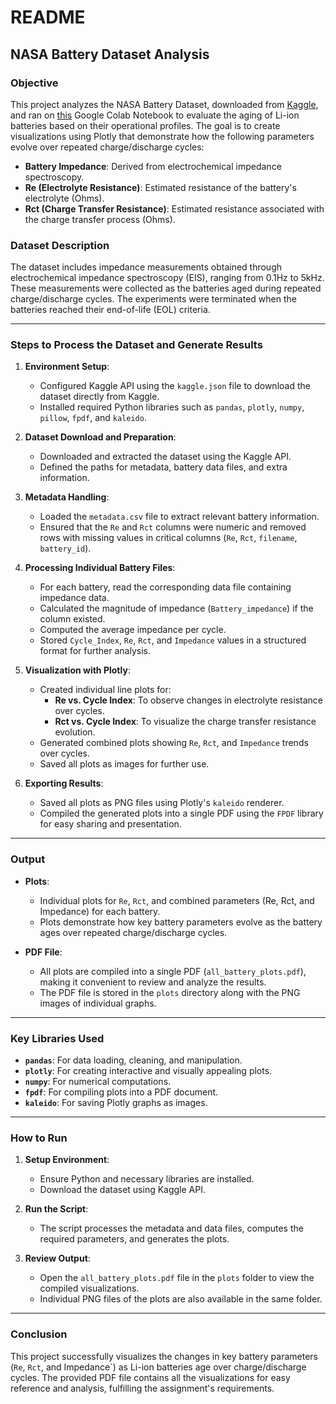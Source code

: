 # README

## NASA Battery Dataset Analysis

### Objective
This project analyzes the NASA Battery Dataset, downloaded from [Kaggle](https://www.kaggle.com/datasets/patrickfleith/nasa-battery-dataset), and ran on [this](https://colab.research.google.com/drive/1nUiMgO0xFMbGMQgjjNLIcHEowejlrYNu?usp=sharing) Google Colab Notebook to evaluate the aging of Li-ion batteries based on their operational profiles. The goal is to create visualizations using Plotly that demonstrate how the following parameters evolve over repeated charge/discharge cycles:

- **Battery Impedance**: Derived from electrochemical impedance spectroscopy.
- **Re (Electrolyte Resistance)**: Estimated resistance of the battery's electrolyte (Ohms).
- **Rct (Charge Transfer Resistance)**: Estimated resistance associated with the charge transfer process (Ohms).

### Dataset Description
The dataset includes impedance measurements obtained through electrochemical impedance spectroscopy (EIS), ranging from 0.1Hz to 5kHz. These measurements were collected as the batteries aged during repeated charge/discharge cycles. The experiments were terminated when the batteries reached their end-of-life (EOL) criteria.

---

### Steps to Process the Dataset and Generate Results

1. **Environment Setup**:
   - Configured Kaggle API using the `kaggle.json` file to download the dataset directly from Kaggle.
   - Installed required Python libraries such as `pandas`, `plotly`, `numpy`, `pillow`, `fpdf`, and `kaleido`.

2. **Dataset Download and Preparation**:
   - Downloaded and extracted the dataset using the Kaggle API.
   - Defined the paths for metadata, battery data files, and extra information.

3. **Metadata Handling**:
   - Loaded the `metadata.csv` file to extract relevant battery information.
   - Ensured that the `Re` and `Rct` columns were numeric and removed rows with missing values in critical columns (`Re`, `Rct`, `filename`, `battery_id`).

4. **Processing Individual Battery Files**:
   - For each battery, read the corresponding data file containing impedance data.
   - Calculated the magnitude of impedance (`Battery_impedance`) if the column existed.
   - Computed the average impedance per cycle.
   - Stored `Cycle_Index`, `Re`, `Rct`, and `Impedance` values in a structured format for further analysis.

5. **Visualization with Plotly**:
   - Created individual line plots for:
     - **Re vs. Cycle Index**: To observe changes in electrolyte resistance over cycles.
     - **Rct vs. Cycle Index**: To visualize the charge transfer resistance evolution.
   - Generated combined plots showing `Re`, `Rct`, and `Impedance` trends over cycles.
   - Saved all plots as images for further use.

6. **Exporting Results**:
   - Saved all plots as PNG files using Plotly's `kaleido` renderer.
   - Compiled the generated plots into a single PDF using the `FPDF` library for easy sharing and presentation.

---

### Output
- **Plots**:
  - Individual plots for `Re`, `Rct`, and combined parameters (Re, Rct, and Impedance) for each battery.
  - Plots demonstrate how key battery parameters evolve as the battery ages over repeated charge/discharge cycles.
  
- **PDF File**:
  - All plots are compiled into a single PDF (`all_battery_plots.pdf`), making it convenient to review and analyze the results.
  - The PDF file is stored in the `plots` directory along with the PNG images of individual graphs.

---

### Key Libraries Used
- **`pandas`**: For data loading, cleaning, and manipulation.
- **`plotly`**: For creating interactive and visually appealing plots.
- **`numpy`**: For numerical computations.
- **`fpdf`**: For compiling plots into a PDF document.
- **`kaleido`**: For saving Plotly graphs as images.

---

### How to Run
1. **Setup Environment**:
   - Ensure Python and necessary libraries are installed.
   - Download the dataset using Kaggle API.

2. **Run the Script**:
   - The script processes the metadata and data files, computes the required parameters, and generates the plots.

3. **Review Output**:
   - Open the `all_battery_plots.pdf` file in the `plots` folder to view the compiled visualizations.
   - Individual PNG files of the plots are also available in the same folder.

---

### Conclusion
This project successfully visualizes the changes in key battery parameters (`Re`, `Rct`, and Impedance`) as Li-ion batteries age over charge/discharge cycles. The provided PDF file contains all the visualizations for easy reference and analysis, fulfilling the assignment's requirements.

